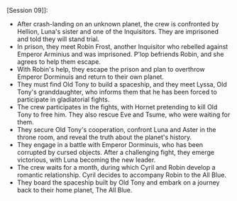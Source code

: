    [Session 09]]:
- After crash-landing on an unknown planet, the crew is confronted by Hellion, Luna's sister and one of the Inquisitors. They are imprisoned and told they will stand trial.
- In prison, they meet Robin Frost, another Inquisitor who rebelled against Emperor Arminius and was imprisoned. P'lop befriends Robin, and she agrees to help them escape.
- With Robin's help, they escape the prison and plan to overthrow Emperor Dorminuis and return to their own planet.
- They must find Old Tony to build a spaceship, and they meet Lyssa, Old Tony's granddaughter, who informs them that he has been forced to participate in gladiatorial fights.
- The crew participates in the fights, with Hornet pretending to kill Old Tony to free him. They also rescue Eve and Tsume, who were waiting for them.
- They secure Old Tony's cooperation, confront Luna and Aster in the throne room, and reveal the truth about the planet's history.
- They engage in a battle with Emperor Dorminuis, who has been corrupted by cursed objects. After a challenging fight, they emerge victorious, with Luna becoming the new leader.
- The crew waits for a month, during which Cyril and Robin develop a romantic relationship. Cyril decides to accompany Robin to the All Blue.
- They board the spaceship built by Old Tony and embark on a journey back to their home planet, The All Blue.